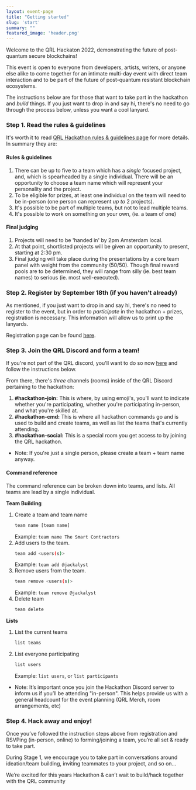 ```yaml
---
layout: event-page
title: "Getting started"
slug: 'start'
summary: ""
featured_image: 'header.png'
---
```


Welcome to the QRL Hackaton 2022, demonstrating the future of post-quantum secure blockchains!

This event is open to everyone from developers, artists, writers, or anyone else alike to come together for an intimate multi-day event with direct team interaction and to be part of the future of post-quantum resistant blockchain ecosystems.

The instructions below are for those that want to take part in the hackathon and *build* things. If you just want to drop in and say hi, there's no need to go through the process below, unless you want a cool lanyard.

### Step 1. Read the rules & guidelines

It's worth it to read [QRL Hackathon rules & guidelines page](/events/qrl-hackathon-2022/rules/) for more details. In summary they are:

#### Rules & guidelines

1. There can be up to five to a team which has a *single* focused project, and, which is spearheaded by a single individual. There will be an opportunity to choose a team name which will represent your personality and the project.
2. To be eligible for prizes, at least one individual on the team will need to be in-person (one person can represent *up to* 2 projects).
3. It's possible to be part of multiple teams, but not to lead multiple teams.
4. It's possible to work on something on your own, (ie. a team of one)

#### Final judging

1. Projects will need to be 'handed in' by 2pm Amsterdam local.
2. At that point, shortlisted projects will be given an opportunity to present, starting at 2:30 pm.
3. Final judging will take place during the presentations by a core team panel with weight from the community (50/50). Though final reward pools are to be determined, they will range from silly (ie. best team names) to serious (ie. most well-executed).

### Step 2. Register by September 18th (if you haven't already)

As mentioned, if you just want to drop in and say hi, there's no need to register to the event, but in order to *participate* in the hackathon + prizes, registration is necessary. This information will allow us to print up the lanyards.

Registration page can be found [here](../register/).


### Step 3. Join the QRL Discord and form a team!

If you're not part of the QRL discord, you'll want to do so now [here](/discord) and follow the instructions below.

From there, there's *three* channels (rooms) inside of the QRL Discord pertaining to the hackathon:

1. **#hackathon-join:** This is where, by using emoji's, you'll want to indicate whether you're participating, whether you're participating in-person, and what you're skilled at.
2. **#hackathon-cmd:** This is where all hackathon commands go and is used to build and create teams, as well as list the teams that's currently attending.
3. **#hackathon-social:** This is a special room you get access to by joining the QRL hackathon.

- Note: If you're just a single person, please create a team + team name anyway.

#### Command reference

The command reference can be broken down into teams, and lists. All teams are lead by a single individual. 

**Team Building**

1. Create a team and team name
   ```bash 
   team name [team name]
   ```
   Example: `team name The Smart Contractors`
2. Add users to the team.
   ```bash 
   team add <users(s)>
   ```
   Example: `team add @jackalyst`
3. Remove users from the team.
   ```bash 
   team remove <users(s)>
   ```
   Example: `team remove @jackalyst`
4. Delete team
   ```bash 
   team delete
   ```

**Lists**

1. List the current teams
   ```bash 
   list teams
   ```
2. List everyone participating
   ```bash 
   list users
   ```
   Example: `list users`, or `list participants`



- Note: It’s important once you join the Hackathon Discord server to inform us if you’ll be attending "in-person". This helps provide us with a general headcount for the event planning (QRL Merch, room arrangements, etc)

### Step 4. Hack away and enjoy!

Once you’ve followed the instruction steps above from registration and RSVPing (in-person, online) to forming/joining a team, you’re all set & ready to take part.

During Stage 1, we encourage you to take part in conversations around ideation/team building, inviting teammates to your project, and so on…

We’re excited for this years Hackathon & can’t wait to build/hack together with the QRL community